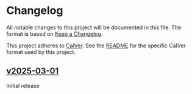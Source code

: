 # Changelog

All notable changes to this project will be documented in this file. The
format is based on [Keep a Changelog](https://keepachangelog.com/en/1.1.0/).

This project adheres to [CalVer](https://calver.org/). See the
[README](README.md#versions-and-releases) for the specific CalVer format
used by this project.

## [v2025-03-01]

Initial release

[v2025-03-01]: https://github.com/cirrus-geo/cirrus-task-template/tree/v2025-03-01
